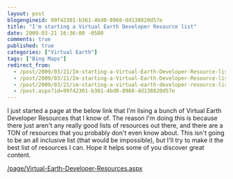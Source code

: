 ```yaml
---
layout: post
blogengineid: 99f42301-b361-4bd0-8968-dd138820d57e
title: "I'm starting a Virtual Earth Developer Resource list"
date: 2009-03-21 16:36:00 -0500
comments: true
published: true
categories: ["Virtual Earth"]
tags: ["Bing Maps"]
redirect_from: 
  - /post/2009/03/21/Im-starting-a-Virtual-Earth-Developer-Resource-list.aspx
  - /post/2009/03/21/Im-starting-a-Virtual-Earth-Developer-Resource-list
  - /post/2009/03/21/im-starting-a-virtual-earth-developer-resource-list
  - /post.aspx?id=99f42301-b361-4bd0-8968-dd138820d57e
---
```

<!-- more -->


I just started a page at the below link that I&#39;m lising a bunch of Virtual Earth Developer Resources that I know of. The reason I&#39;m doing this is because there just aren&#39;t any really good lists of resources out there, and there are a TON of resources that you probably don&#39;t even know about. This isn&#39;t going to be an all inclusive list (that would be impossible), but I&#39;ll try to make it the best list of resources I can. Hope it helps some of you discover great content. 

<a href="/page/Virtual-Earth-Developer-Resources.aspx">/page/Virtual-Earth-Developer-Resources.aspx</a>
